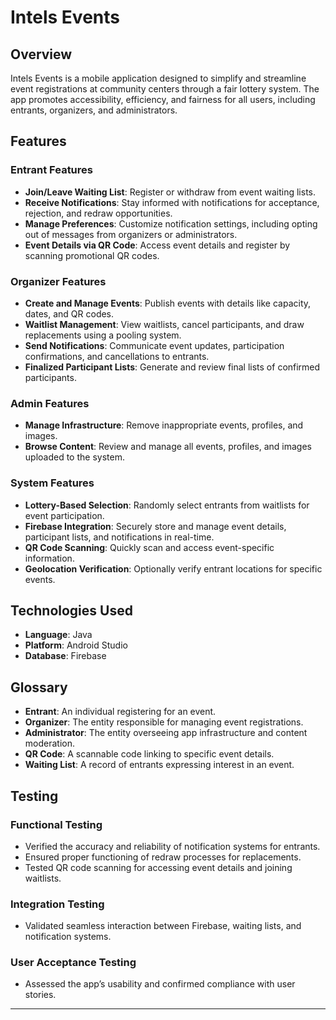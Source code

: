 # Intels Events  

## Overview  
Intels Events is a mobile application designed to simplify and streamline event registrations at community centers through a fair lottery system. The app promotes accessibility, efficiency, and fairness for all users, including entrants, organizers, and administrators.  

## Features  

### Entrant Features  
- **Join/Leave Waiting List**: Register or withdraw from event waiting lists.  
- **Receive Notifications**: Stay informed with notifications for acceptance, rejection, and redraw opportunities.  
- **Manage Preferences**: Customize notification settings, including opting out of messages from organizers or administrators.  
- **Event Details via QR Code**: Access event details and register by scanning promotional QR codes.  

### Organizer Features  
- **Create and Manage Events**: Publish events with details like capacity, dates, and QR codes.  
- **Waitlist Management**: View waitlists, cancel participants, and draw replacements using a pooling system.  
- **Send Notifications**: Communicate event updates, participation confirmations, and cancellations to entrants.  
- **Finalized Participant Lists**: Generate and review final lists of confirmed participants.  

### Admin Features  
- **Manage Infrastructure**: Remove inappropriate events, profiles, and images.  
- **Browse Content**: Review and manage all events, profiles, and images uploaded to the system.  

### System Features  
- **Lottery-Based Selection**: Randomly select entrants from waitlists for event participation.  
- **Firebase Integration**: Securely store and manage event details, participant lists, and notifications in real-time.  
- **QR Code Scanning**: Quickly scan and access event-specific information.  
- **Geolocation Verification**: Optionally verify entrant locations for specific events.  

## Technologies Used  
- **Language**: Java  
- **Platform**: Android Studio  
- **Database**: Firebase  

## Glossary  
- **Entrant**: An individual registering for an event.  
- **Organizer**: The entity responsible for managing event registrations.  
- **Administrator**: The entity overseeing app infrastructure and content moderation.  
- **QR Code**: A scannable code linking to specific event details.  
- **Waiting List**: A record of entrants expressing interest in an event.  

## Testing  

### Functional Testing  
- Verified the accuracy and reliability of notification systems for entrants.  
- Ensured proper functioning of redraw processes for replacements.  
- Tested QR code scanning for accessing event details and joining waitlists.  

### Integration Testing  
- Validated seamless interaction between Firebase, waiting lists, and notification systems.  

### User Acceptance Testing  
- Assessed the app’s usability and confirmed compliance with user stories.  

---
